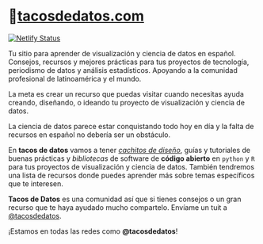 # :taco:[tacosdedatos.com](https://tacosdedatos.com)
[![Netlify Status](https://api.netlify.com/api/v1/badges/ea3e4a11-25eb-4186-b79e-a6cc81cfbf5b/deploy-status)](https://app.netlify.com/sites/peaceful-almeida-b5b809/deploys)

Tu sitio para aprender de visualización y ciencia de datos en español. Consejos, recursos y mejores prácticas para tus proyectos de tecnología, periodismo de datos y análisis estadísticos. Apoyando a la comunidad profesional de latinoamérica y el mundo.

La meta es crear un recurso que puedas visitar cuando necesitas ayuda creando, diseñando, o ideando tu proyecto de visualización y ciencia de datos.

La ciencia de datos parece estar conquistando todo hoy en día y la falta de recursos en español no debería ser un obstáculo.

En **tacos de datos** vamos a tener [*cachitos de diseño*](https://tacosdedatos.com/tag/cachitos/), guías y tutoriales de buenas prácticas y *bibliotecas* de software de **código abierto** en `python` y `R` para tus proyectos de visualización y ciencia de datos. También tendremos una lista de recursos donde puedes aprender más sobre temas específicos que te interesen.

**Tacos de Datos** es una comunidad así que si tienes consejos o un gran recurso que te haya ayudado mucho compartelo. Envíame un tuit a [@tacosdedatos](https://twitter.com/tacosdedatos).

¡Estamos en todas las redes como **@tacosdedatos**!

